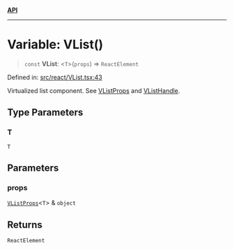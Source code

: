 [**API**](../../API.md)

***

# Variable: VList()

> `const` **VList**: \<`T`\>(`props`) => `ReactElement`

Defined in: [src/react/VList.tsx:43](https://github.com/inokawa/virtua/blob/89b9568b97601da9b779332f422c8054b3c48a08/src/react/VList.tsx#L43)

Virtualized list component. See [VListProps](../interfaces/VListProps.md) and [VListHandle](../interfaces/VListHandle.md).

## Type Parameters

### T

`T`

## Parameters

### props

[`VListProps`](../interfaces/VListProps.md)\<`T`\> & `object`

## Returns

`ReactElement`
